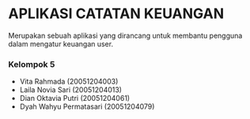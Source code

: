 # APLIKASI CATATAN KEUANGAN

Merupakan sebuah aplikasi yang dirancang untuk membantu pengguna dalam mengatur keuangan user.

### Kelompok 5

- Vita Rahmada (20051204003)
- Laila Novia Sari (20051204013)
- Dian Oktavia Putri (20051204061)
- Dyah Wahyu Permatasari (20051204079)
